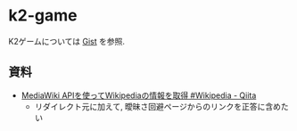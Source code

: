 # k2-game

K2ゲームについては [Gist](https://gist.github.com/yustier/0fc1407a02c622d5afbbf579c311ee7f) を参照.

## 資料

- [MediaWiki APIを使ってWikipediaの情報を取得 #Wikipedia - Qiita](https://qiita.com/yubessy/items/16d2a074be84ee67c01f)
    - リダイレクト元に加えて, 曖昧さ回避ページからのリンクを正答に含めたい
